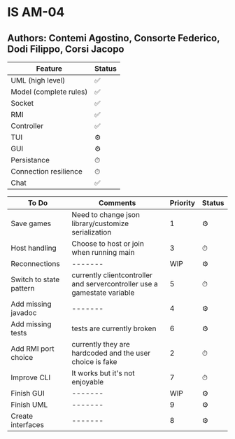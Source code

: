 # IS AM-04
## Authors: Contemi Agostino, Consorte Federico, Dodi Filippo, Corsi Jacopo

|Feature|Status|
|-------|------|
|UML (high level)|✅|
|Model (complete rules)|✅|
|Socket|✅|
|RMI|✅|
|Controller|✅|
|TUI|⚙️|
|GUI|⚙️|
|Persistance|⏱|
|Connection resilience|⏱|
|Chat|✅|

|To Do |Comments | Priority |Status|
|-------|-------|----------|------|
|Save games|Need to change json library/customize serialization| 1        |⚙️|
|Host handling|Choose to host or join when running main| 3        |⏱|
|Reconnections|-------| WIP      |⚙️|
|Switch to state pattern|currently clientcontroller and servercontroller use a gamestate variable| 5        |⏱|
|Add missing javadoc|-------| 4        |⚙️|
|Add missing tests|tests are currently broken| 6        |⚙️|
|Add RMI port choice|currently they are hardcoded and the user choice is fake| 2        |⏱|
|Improve CLI|It works but it's not enjoyable| 7        |⏱|
|Finish GUI|-------| WIP      |⚙️|
|Finish UML|-------| 9|⚙️|
|Create interfaces|-------| 8|⚙️|
